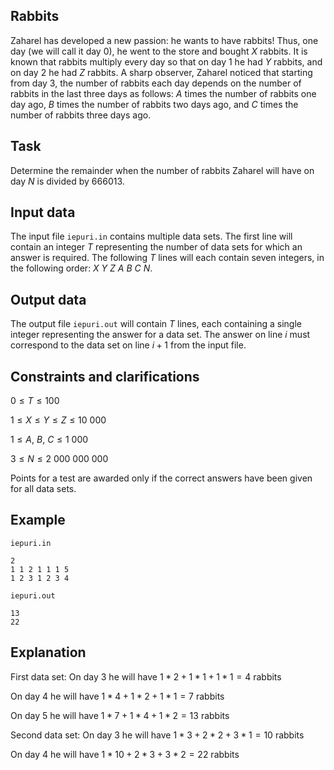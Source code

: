 ## Rabbits

Zaharel has developed a new passion: he wants to have rabbits! Thus, one day (we will call it day $0$), he went to the store and bought $X$ rabbits. It is known that rabbits multiply every day so that on day $1$ he had $Y$ rabbits, and on day $2$ he had $Z$ rabbits. A sharp observer, Zaharel noticed that starting from day $3$, the number of rabbits each day depends on the number of rabbits in the last three days as follows: $A$ times the number of rabbits one day ago, $B$ times the number of rabbits two days ago, and $C$ times the number of rabbits three days ago.

## Task

Determine the remainder when the number of rabbits Zaharel will have on day $N$ is divided by $666013$.

## Input data

The input file `iepuri.in` contains multiple data sets. The first line will contain an integer $T$ representing the number of data sets for which an answer is required. The following $T$ lines will each contain seven integers, in the following order: $X$ $Y$ $Z$ $A$ $B$ $C$ $N$.

## Output data

The output file `iepuri.out` will contain $T$ lines, each containing a single integer representing the answer for a data set. The answer on line $i$ must correspond to the data set on line $i+1$ from the input file.

## Constraints and clarifications

$0 \leq T \leq 100$

$1 \leq X \leq Y \leq Z \leq 10\ 000$

$1 \leq A$, $B$, $C \leq 1\ 000$

$3 \leq N \leq 2\ 000\ 000\ 000$

Points for a test are awarded only if the correct answers have been given for all data sets.

## Example

`iepuri.in`
```
2
1 1 2 1 1 1 5
1 2 3 1 2 3 4
```

`iepuri.out`
```
13
22
```

## Explanation

First data set:
On day $3$ he will have $1*2+1*1+1*1=4$ rabbits

On day $4$ he will have $1*4+1*2+1*1=7$ rabbits

On day $5$ he will have $1*7+1*4+1*2=13$ rabbits

Second data set:
On day $3$ he will have $1*3+2*2+3*1=10$ rabbits

On day $4$ he will have $1*10+2*3+3*2=22$ rabbits